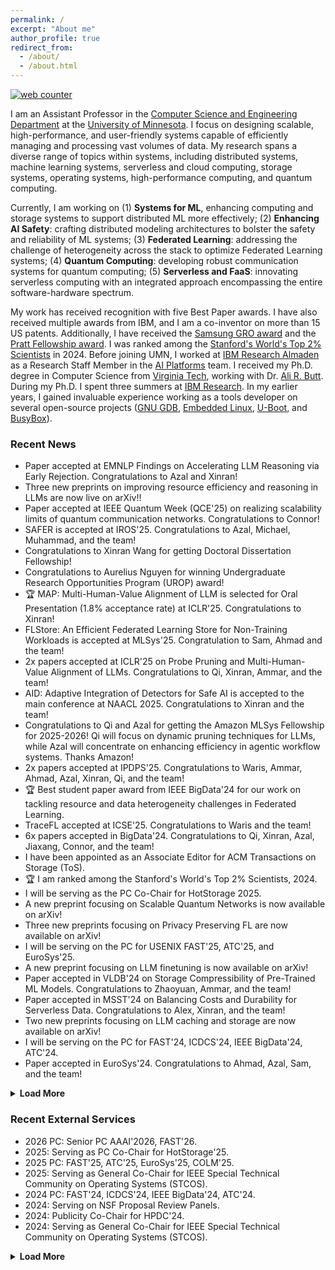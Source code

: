 ```yaml
---
permalink: /
excerpt: "About me"
author_profile: true
redirect_from: 
  - /about/
  - /about.html
---
```


<!-- Default Statcounter code for Github Page
https://chalianwar.github.io/ -->
<script type="text/javascript">
var sc_project=12954458; 
var sc_invisible=1; 
var sc_security="44ee4e0a"; 
</script>
<script type="text/javascript"
src="https://www.statcounter.com/counter/counter.js"
async></script>
<noscript><div class="statcounter"><a title="web counter"
href="https://statcounter.com/" target="_blank"><img
class="statcounter"
src="https://c.statcounter.com/12954458/0/44ee4e0a/1/"
alt="web counter"
referrerPolicy="no-referrer-when-downgrade"></a></div></noscript>
<!-- End of Statcounter Code -->

<head>
<!-- Google tag (gtag.js) -->
<script async src="https://www.googletagmanager.com/gtag/js?id=G-P7NJMYKVS8"></script>
<script>
  window.dataLayer = window.dataLayer || [];
  function gtag(){dataLayer.push(arguments);}
  gtag('js', new Date());

  gtag('config', 'G-P7NJMYKVS8');
</script>
</head>

I am an Assistant Professor in the [Computer Science and Engineering Department](https://cse.umn.edu/cs "Computer Science and Engineering Department") at the [University of Minnesota](https://twin-cities.umn.edu/ "University of Minnesota"). I focus on designing scalable, high-performance, and user-friendly systems capable of efficiently managing and processing vast volumes of data. My research spans a diverse range of topics within systems, including distributed systems, machine learning systems, serverless and cloud computing, storage
systems, operating systems, high-performance computing, and quantum computing.

Currently, I am working on (1) **Systems for ML**, enhancing computing and storage systems to support distributed ML more effectively; (2) **Enhancing AI Safety**: crafting distributed modeling architectures to bolster the safety and reliability of ML systems; (3) **Federated Learning**: addressing the challenge of heterogeneity across the stack to optimize Federated Learning systems; (4) **Quantum Computing**: developing robust communication systems for quantum computing; (5) **Serverless and FaaS**: innovating serverless computing with an integrated approach encompassing the entire software-hardware spectrum.

My work has received recognition with five Best Paper awards. I have also received multiple awards from IBM, and I am a co-inventor on more than 15 US patents. Additionally, I have received the [Samsung GRO award](https://samsungmsl.com/ "Samsung GRO award") and the [Pratt Fellowship award](https://cs.vt.edu/Graduate/Funding/fellowships.html "Pratt Fellowship award"). I was ranked among the [Stanford's World's Top 2% Scientists](https://elsevier.digitalcommonsdata.com/datasets/btchxktzyw/7) in 2024. Before joining UMN, I worked at [IBM Research Almaden](https://research.ibm.com/labs/almaden "IBM Research Almaden") as a Research Staff Member in the [AI Platforms](https://research.ibm.com/artificial-intelligence "AI Platforms") team. I received my Ph.D. degree in Computer Science from [Virginia Tech](https://cs.vt.edu/ "Virginia Tech"), working with Dr. [Ali R. Butt](https://website.cs.vt.edu/people/faculty/ali-butt.html "Ali R. Butt"). During my Ph.D. I spent three summers at [IBM Research](https://research.ibm.com/ "IBM Research"). In my earlier years, I gained invaluable experience working as a tools developer on several open-source projects ([GNU GDB](https://sourceware.org/gdb/ "GNU GDB"), [Embedded Linux](https://www.yoctoproject.org/ "Embedded Linux"), [U-Boot](https://source.denx.de/u-boot/u-boot "U-Boot"), and [BusyBox](https://www.busybox.net/ "BusyBox")).

### Recent News
* Paper accepted at EMNLP Findings on Accelerating LLM Reasoning via Early Rejection. Congratulations to Azal and Xinran!
* Three new preprints on improving resource efficiency and reasoning in LLMs are now live on arXiv!!
* Paper accepted at IEEE Quantum Week (QCE'25) on realizing scalability limits of quantum communication networks. Congratulations to Connor!
* SAFER is accepted at IROS'25. Congratulations to Azal, Michael, Muhammad, and the team!
* Congratulations to Xinran Wang for getting Doctoral Dissertation Fellowship!
* Congratulations to Aurelius Nguyen for winning Undergraduate Research Opportunities Program (UROP) award!
* 🏆 MAP: Multi-Human-Value Alignment of LLM is selected for Oral Presentation (1.8% acceptance rate) at ICLR'25. Congratulations to Xinran!
* FLStore: An Efficient Federated Learning Store for Non-Training Workloads is accepted at MLSys'25. Congratulation to Sam, Ahmad and the team!
* 2x papers accepted at ICLR'25 on Probe Pruning and Multi-Human-Value Alignment of LLMs. Congratulations to Qi, Xinran, Ammar, and the team!
* AID: Adaptive Integration of Detectors for Safe AI is accepted to the main conference at NAACL 2025. Congratulations to Xinran and the team!
* Congratulations to Qi and Azal for getting the Amazon MLSys Fellowship for 2025-2026! Qi will focus on dynamic pruning techniques for LLMs, while Azal will concentrate on enhancing efficiency in agentic workflow systems. Thanks Amazon!
* 2x papers accepted at IPDPS'25. Congratulations to Waris, Ammar, Ahmad, Azal, Xinran, Qi, and the team!
* 🏆 Best student paper award from IEEE BigData'24 for our work on tackling resource and data heterogeneity challenges in Federated Learning.
* TraceFL accepted at ICSE'25. Congratulations to Waris and the team!
* 6x papers accepted in BigData'24. Congratulations to Qi, Xinran, Azal, Jiaxang, Connor, and the team!
* I have been appointed as an Associate Editor for ACM Transactions on Storage (ToS).
* 🏆 I am ranked among the Stanford's World's Top 2% Scientists, 2024.
* I will be serving as the PC Co-Chair for HotStorage 2025.
* A new preprint focusing on Scalable Quantum Networks is now available on arXiv!
* Three new preprints focusing on Privacy Preserving FL are now available on arXiv!
* I will be serving on the PC for USENIX FAST'25, ATC'25, and EuroSys'25.
* A new preprint focusing on LLM finetuning is now available on arXiv!
* Paper accepted in VLDB'24 on Storage Compressibility of Pre-Trained ML Models. Congratulations to Zhaoyuan, Ammar, and the team!
* Paper accepted in MSST'24 on Balancing Costs and Durability for Serverless Data. Congratulations to Alex, Xinran, and the team!
* Two new preprints focusing on LLM caching and storage are now available on arXiv!
* I will be serving on the PC for FAST'24, ICDCS'24, IEEE BigData'24, ATC'24.
* Paper accepted in EuroSys'24. Congratulations to Ahmad, Azal, Sam, and the team!
<details>
<summary><b>Load More</b></summary>
<ul style="padding-left: 12px;">
<li>Paper accepted in Transactions on Storage. Congratulations to Nannan and the team!</li>
<li>🏆 Excited to receive a Samsung GRO 2023 Award on New Storage for Large ML Training (w/ Yue Cheng from UVA). Thanks, Samsung Advanced Institute of Technology, for the generous support on our research!</li>
<li>Paper accepted in IEEE BigData'23. Congratulations to Ahmad and Xinran!</li>
<li>🏆 Best paper award from ACM SYSTOR'23 for our work on serving files efficiently in serverless computing.</li>
<li>Paper Proposal accepted in I2Q (ISCA'23). Congratulations to Xinran and Connor!</li>
<li>Extended Abstract accepted in QCCC (HPDC'23). Congratulations to Xinran and Connor!</li>
<li>Paper accepted in Systor'23. Congratulations to Alex and the team!</li>
<li>Paper accepted in VLDB'23. Congratulations to Jingyuan, Ben, and the team!</li>
<li>2x papers accepted in CCGrid'23. Congratulations to Sixing and Syed!</li>
<li>Paper accepted in ICSE'23. Congratulations to Waris!</li>
<li>Paper accepted in ASILOMAR'22. Congratulation to Qi!</li>
<li>Paper accepted in IEEE BigData'22. Congratulations to Jingoo!</li>
<li>Paper accepted in SC'22. Congratulations to Sixing and Phuong!</li>
<li>🏆 Best paper award from IEEE Cloud'22 for our work on privacy-preserving Federated Learning.</li>
<li>2x papers accepted in IEEE Cloud'22. Congratulations to Jingoo and Ahmad!</li>
<li>Paper accepted in USENIX FAST'21. Congratulations to Alex!</li>  
<li>Paper accepted in SC'21. Congratulations to Zheng!</li>  
<li>Paper accepted in AAAI'21. Congratulations to Syed!</li>  
<li>Paper accepted in IEEE Cloud'21. Congratulations to Kamala!</li>  
<li>🏆 Best paper award from ePart'21 for our work on accountable Federated Learning.</li>  
<li>2x papers accepted in TPDS. Congratulations to Nannan and Ali!</li>  
<li>Paper accepted in USENIX ATC'20. Congratulations to Nannan!</li>  
<li>Paper accepted in USENIX FAST'20. Congratulations to Ao!</li>  
<li>Paper accepted in SoCC'20. Congratulations to Benjamin!</li>  
<li>Paper accepted in HPDC'20. Congratulations to Zheng, Syed, and Ahsan!</li>  
<li>Paper accepted in HotStorage'20. Congratulations to Alex!</li>  
</ul>
</details>

### Recent External Services
* 2026 PC: Senior PC AAAI'2026, FAST'26.
* 2025: Serving as PC Co-Chair for HotStorage'25.
* 2025 PC: FAST'25, ATC'25, EuroSys'25, COLM'25.
* 2025: Serving as General Co-Chair for IEEE Special Technical Community on Operating Systems (STCOS).
* 2024 PC: FAST'24, ICDCS'24, IEEE BigData'24, ATC'24.
* 2024: Serving on NSF Proposal Review Panels.
* 2024: Publicity Co-Chair for HPDC'24.
* 2024: Serving as General Co-Chair for IEEE Special Technical Community on Operating Systems (STCOS).
<details>
<summary><b>Load More</b></summary>
<ul style="padding-left: 12px;">
<li>2023: Serving as Department of Energy Proposal Reviewer.</li>
<li>2023 PC: HPDC'23, Cluster'23, IPDPS'23, IEEE BigData'23, FedVision'23, FL-ICML'23, DistributedML'23.</li>
<li>2023: Serving on NSF Proposal Review Panel.</li>
<li>2023: Serving as General Co-Chair for HotStorage'23.</li>
<li>2023: Serving as General Co-Chair for IEEE Special Technical Community on Operating Systems (STCOS).</li>
<li>2023: Serving as Grants Co-Chair for HPDC'23.</li>
<li>2022 PC: ICDCS'22, HPDC'22, FL-NeurIPS'22, FedVision'22, IEEE BigData'22, FL-AAAI'22.</li>
<li>2022: Serving as General Co-Chair for HotStorage'22.</li>
<li>2022: Serving as publicity Co-Chair for HPDC'22.</li>
</ul>
</details>
  
